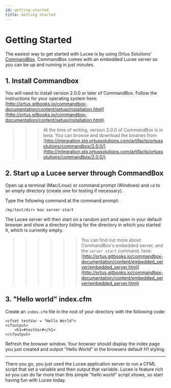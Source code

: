 ```yaml
---
id: getting-started
title: Getting Started
---
```


# Getting Started

The easiest way to get started with Lucee is by using Ortus Solutions' [CommandBox](http://www.ortussolutions.com/products/commandbox). CommandBox comes with an embedded Lucee server so you can be up and running in just minutes.

## 1. Install Commandbox

You will need to install version 2.0.0 or later of CommandBox. Follow the instructions for your operating system here: [http://ortus.gitbooks.io/commandbox-documentation/content/setup/installation.html](http://ortus.gitbooks.io/commandbox-documentation/content/setup/installation.html).

>>> At the time of writing, version 2.0.0 of CommandBox is in beta. You can browse and download the binaries from [http://integration.stg.ortussolutions.com/artifacts/ortussolutions/commandbox/2.0.0/](http://integration.stg.ortussolutions.com/artifacts/ortussolutions/commandbox/2.0.0/).

## 2. Start up a Lucee server through CommandBox

Open up a terminal (Mac/Linux) or command prompt (Windows) and `cd` to an empty directory (create one for testing if necessary).

Type the following command at the command prompt:

```
/my/test/dir> box server start
```

The Lucee server will then start on a random port and open in your default browser and show a directory listing for the directory in which you started it, which is currently empty.

>>>>>> You can find out more about CommandBox's embedded server, and the `server start` command, here: [http://ortus.gitbooks.io/commandbox-documentation/content/embedded_server/embedded_server.html](http://ortus.gitbooks.io/commandbox-documentation/content/embedded_server/embedded_server.html)

## 3. "Hello world" index.cfm

Create an `index.cfm` file in the root of your directory with the following code:

```lucee
<cfset testVar = "Hello World">
<cfoutput>
	<h1>#testVar#</h1>
</cfoutput>
```

Refresh the browser window. Your browser should display the index page you just created and output "Hello World" in the browsers default H1 styling.

---

There you go, you just used the Lucee application server to run a CFML script that set a variable and then output that variable. Lucee is feature rich so you can do far more than this simple "hello world" script shows, so start having fun with Lucee today.